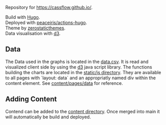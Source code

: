 Repository for https://cassflow.github.io/.

Build with [Hugo](https://gohugo.io/).  
Deployed with [peaceiris/actions-hugo](https://github.com/peaceiris/actions-hugo).  
Theme by [zerostaticthemes](https://github.com/zerostaticthemes/hugo-winston-theme).  
Data visualisation with [d3](https://github.com/d3/d3).  

## Data 
The Data used in the graphs is located in the [data.csv](https://github.com/cassflow/cassflow.github.io/blob/main/static/data.csv). It is read and visualized client side by using the [d3](https://github.com/d3/d3) java script library. 
The functions building the charts are located in the [static/js directory](https://github.com/cassflow/cassflow.github.io/tree/main/static/js). They are available to all pages with ´layout: data´ and an appropriatly named div within the content element. See [content/pages/data](https://github.com/cassflow/cassflow.github.io/blob/main/content/pages/data.md) for reference.

## Adding Content
Contend can be added to the [content directory](https://github.com/cassflow/cassflow.github.io/tree/main/content). Once merged into main it will automatically be build and deployed.